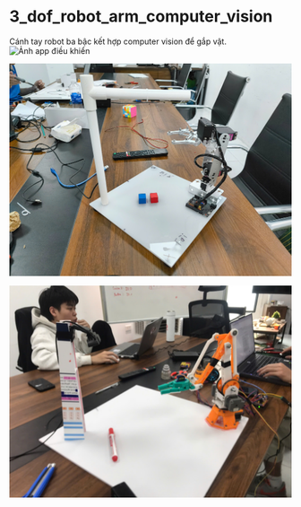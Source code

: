# 3_dof_robot_arm_computer_vision
Cánh tay robot ba bậc kết hợp computer vision để gắp vật.
![Ảnh app điều khiển](https://github.com/kysutrung/3_dof_robot_arm_computer_vision/blob/main/photo/Screenshot%202025-05-18%20140410.png)

![Ảnh mô hình thực tế 1](https://github.com/kysutrung/3_dof_robot_arm_computer_vision/blob/main/photo/a4484ba418bbade5f4aa.jpg)

![Ảnh mô hình thực tế 2](https://github.com/kysutrung/3_dof_robot_arm_computer_vision/blob/main/photo/b6f08af6850f35516c1e.jpg)